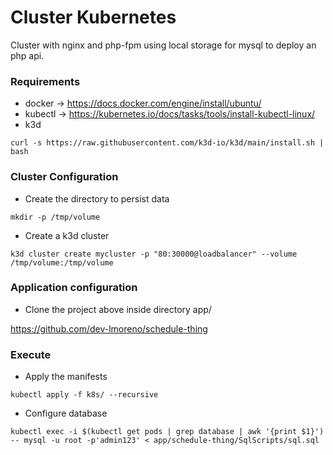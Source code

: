 # Cluster Kubernetes
Cluster with nginx and php-fpm using local storage for mysql to deploy an php api.

### Requirements
- docker   -> https://docs.docker.com/engine/install/ubuntu/
- kubectl  -> https://kubernetes.io/docs/tasks/tools/install-kubectl-linux/
- k3d
```
curl -s https://raw.githubusercontent.com/k3d-io/k3d/main/install.sh | bash
```

### Cluster Configuration
- Create the directory to persist data
```
mkdir -p /tmp/volume
```
- Create a k3d cluster
```
k3d cluster create mycluster -p "80:30000@loadbalancer" --volume /tmp/volume:/tmp/volume
```

### Application configuration
- Clone the project above inside directory app/ 

https://github.com/dev-lmoreno/schedule-thing

### Execute

- Apply the manifests
```
kubectl apply -f k8s/ --recursive
```

- Configure database
```
kubectl exec -i $(kubectl get pods | grep database | awk '{print $1}') -- mysql -u root -p'admin123' < app/schedule-thing/SqlScripts/sql.sql
```
